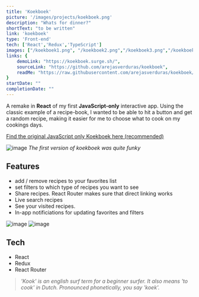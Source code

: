 ```yaml
---
title: 'Koekboek'
picture: '/images/projects/koekboek.png'
description: "Whats for dinner?"
shortText: "to be written"
link: 'koekboek'
type: 'Front-end'
tech: ['React','Redux','TypeScript']
images: ["/koekboek1.png", "/koekboek2.png","/koekboek3.png","/koekboek41.png","/koekboek5.png","/koekboek6.png","/koekboek7.png","/koekboek-withHeader.png","/koekboek-noMore.png"]
links: {
    demoLink: "https://koekboek.surge.sh/",
    sourceLink: "https://github.com/arejasverduras/koekboek",
    readMe: "https://raw.githubusercontent.com/arejasverduras/koekboek/main/README.md"
}
startDate: ""
completionDate: ""
---
```


A remake in **React** of my first **JavaScript-only** interactive app. 
Using the classic example of a recipe-book, I wanted to be able to hit a button and get a random recipe, making it easier for me to choose what to cook on my cookings days.

[Find the original JavaScript only Koekboek here (recommended)](https://next-portfolio-remake.vercel.app/projects/koekboek-original)

![image](/images/projectImages/koekboek-original/koekboek-original1.png)
_The first version of koekboek was quite funky_

## Features ##
- add / remove recipes to your favorites list
- set filters to which type of recipes you want to see
- Share recipes. React Router makes sure that direct linking works
- Live search recipes
- See your visited recipes.
- In-app notificiations for updating favorites and filters

![image](/images/projectImages/koekboek/koekboek41.png)
![image](/images/projectImages/koekboek/koekboek3.png)

## Tech ##
- React
- Redux
- React Router

> _'Kook' is an english surf term for a beginner surfer. It also means 'to cook' in Dutch. Pronounced phonetically, you say 'koek'._
